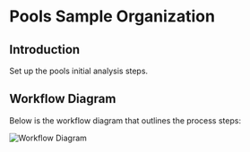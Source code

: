 # Pools Sample Organization

## Introduction
Set up the pools initial analysis steps.

## Workflow Diagram
Below is the workflow diagram that outlines the process steps:

![Workflow Diagram](/Users/tsapalou/Downloads/Pools_pipeline/images/plan.png)  

